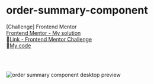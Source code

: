 # order-summary-component
[Challenge] Frontend Mentor 
<br>
[Frontend Mentor - My solution](https://www.frontendmentor.io/solutions/order-summary-component-iTBDq2Lste)
<br>
🔗[Link - Frontend Mentor Challenge](https://www.frontendmentor.io/challenges/order-summary-component-QlPmajDUj)
<br>
🔗[My code](https://mkdir-nicolas.github.io/order-summary-component/)

<br>
<br>

![order summary component desktop preview](https://github.com/mkdir-nicolas/order-summary-component/blob/main/design/desktop-preview.jpg)
